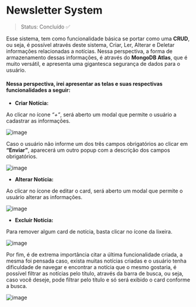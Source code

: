 <h1> Newsletter System </h1>

> Status: Concluído ✅

<p>Esse sistema, tem como funcionalidade básica se portar como uma <strong>CRUD</strong>, ou seja, é possível através deste sistema, Criar, Ler, Alterar e Deletar informações relacionadas a notícias. Nessa perspectiva, a forma de armazenamento dessas informações, é através do <strong>MongoDB Atlas</strong>, que é muito versátil, e apresenta uma gigantesca segurança de dados para o usuário. </p>

#### Nessa perspectiva, irei apresentar as telas e suas respectivas funcionalidades a seguir:

* <b>Criar Notícia:</b>

<span>Ao clicar no ícone <i>“+”</i>, será aberto um modal que permite o usuário a cadastrar as informações.</span>

![image](https://user-images.githubusercontent.com/54418285/191396967-e666d2d3-0ecb-4afb-bf31-54c6741688dd.png)

<span>Caso o usuário não informe um dos três campos obrigatórios ao clicar em <strong>“Enviar”</strong>, aparecerá um outro popup com a descrição dos campos obrigatórios.</span>

![image](https://user-images.githubusercontent.com/54418285/191395487-a5fdb971-0bf3-476d-87f8-bda7e0f27218.png)

* <b>Alterar Notícia:</b>

<span>Ao clicar no ícone de editar o card, será aberto um modal que permite o usuário alterar as informações.</span>

![image](https://user-images.githubusercontent.com/54418285/191395836-e4027400-2901-4e73-881d-be3752fd9feb.png)

* <b>Excluir Notícia:</b>

<span>Para remover algum card de notícia, basta clicar no ícone da lixeira.</span>

![image](https://user-images.githubusercontent.com/54418285/191396179-48d0277c-8221-4184-9d84-5075f9bba658.png)

<p> Por fim, é de extrema importância citar a última funcionalidade criada, a mesma foi pensada caso, exista muitas notícias criadas e o usuário tenha dificuldade de navegar e encontrar a notícia que o mesmo gostaria, é possível filtrar as notícias pelo título, através da barra de busca, ou seja, caso você deseje, pode filtrar pelo título e só será exibido o card conforme a busca. </p>

![image](https://user-images.githubusercontent.com/54418285/191397169-a223005c-ab08-4942-b5b0-212d50a06efb.png)
